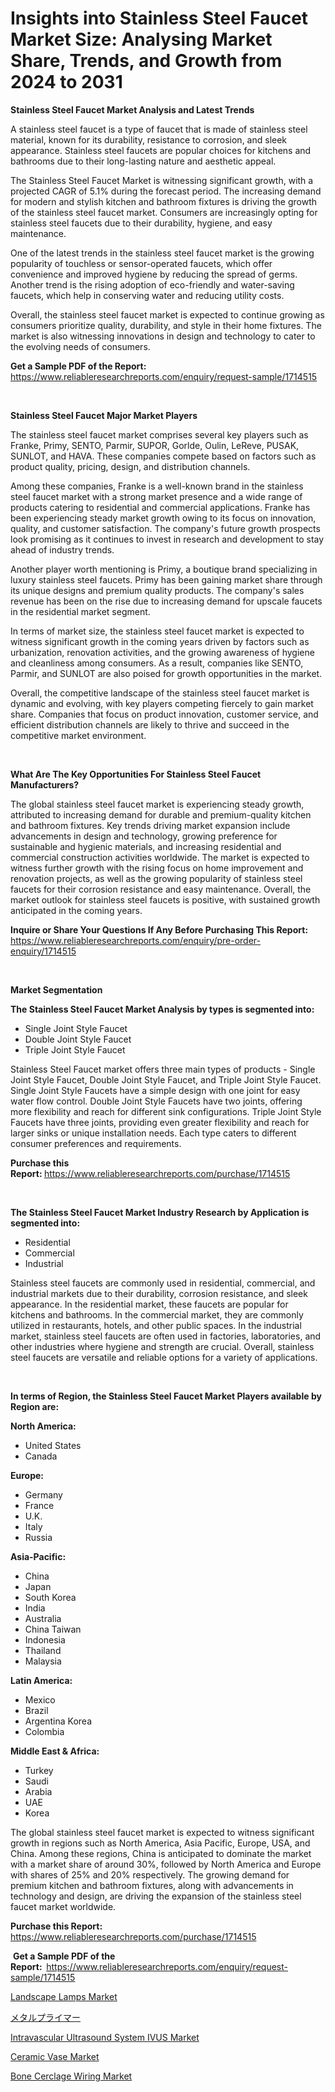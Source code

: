 <p><h1>Insights into Stainless Steel Faucet Market Size: Analysing Market Share, Trends, and Growth from 2024 to 2031</h1></p><p><strong>Stainless Steel Faucet Market Analysis and Latest Trends</strong></p>
<p><p>A stainless steel faucet is a type of faucet that is made of stainless steel material, known for its durability, resistance to corrosion, and sleek appearance. Stainless steel faucets are popular choices for kitchens and bathrooms due to their long-lasting nature and aesthetic appeal.</p><p>The Stainless Steel Faucet Market is witnessing significant growth, with a projected CAGR of 5.1% during the forecast period. The increasing demand for modern and stylish kitchen and bathroom fixtures is driving the growth of the stainless steel faucet market. Consumers are increasingly opting for stainless steel faucets due to their durability, hygiene, and easy maintenance.</p><p>One of the latest trends in the stainless steel faucet market is the growing popularity of touchless or sensor-operated faucets, which offer convenience and improved hygiene by reducing the spread of germs. Another trend is the rising adoption of eco-friendly and water-saving faucets, which help in conserving water and reducing utility costs.</p><p>Overall, the stainless steel faucet market is expected to continue growing as consumers prioritize quality, durability, and style in their home fixtures. The market is also witnessing innovations in design and technology to cater to the evolving needs of consumers.</p></p>
<p><strong>Get a Sample PDF of the Report:&nbsp;</strong> <a href="https://www.reliableresearchreports.com/enquiry/request-sample/1714515">https://www.reliableresearchreports.com/enquiry/request-sample/1714515</a></p>
<p>&nbsp;</p>
<p><strong>Stainless Steel Faucet Major Market Players</strong></p>
<p><p>The stainless steel faucet market comprises several key players such as Franke, Primy, SENTO, Parmir, SUPOR, Gorlde, Oulin, LeReve, PUSAK, SUNLOT, and HAVA. These companies compete based on factors such as product quality, pricing, design, and distribution channels.</p><p>Among these companies, Franke is a well-known brand in the stainless steel faucet market with a strong market presence and a wide range of products catering to residential and commercial applications. Franke has been experiencing steady market growth owing to its focus on innovation, quality, and customer satisfaction. The company's future growth prospects look promising as it continues to invest in research and development to stay ahead of industry trends.</p><p>Another player worth mentioning is Primy, a boutique brand specializing in luxury stainless steel faucets. Primy has been gaining market share through its unique designs and premium quality products. The company's sales revenue has been on the rise due to increasing demand for upscale faucets in the residential market segment.</p><p>In terms of market size, the stainless steel faucet market is expected to witness significant growth in the coming years driven by factors such as urbanization, renovation activities, and the growing awareness of hygiene and cleanliness among consumers. As a result, companies like SENTO, Parmir, and SUNLOT are also poised for growth opportunities in the market.</p><p>Overall, the competitive landscape of the stainless steel faucet market is dynamic and evolving, with key players competing fiercely to gain market share. Companies that focus on product innovation, customer service, and efficient distribution channels are likely to thrive and succeed in the competitive market environment.</p></p>
<p>&nbsp;</p>
<p><strong>What Are The Key Opportunities For Stainless Steel Faucet Manufacturers?</strong></p>
<p><p>The global stainless steel faucet market is experiencing steady growth, attributed to increasing demand for durable and premium-quality kitchen and bathroom fixtures. Key trends driving market expansion include advancements in design and technology, growing preference for sustainable and hygienic materials, and increasing residential and commercial construction activities worldwide. The market is expected to witness further growth with the rising focus on home improvement and renovation projects, as well as the growing popularity of stainless steel faucets for their corrosion resistance and easy maintenance. Overall, the market outlook for stainless steel faucets is positive, with sustained growth anticipated in the coming years.</p></p>
<p><strong>Inquire or Share Your Questions If Any Before Purchasing This Report:</strong> <a href="https://www.reliableresearchreports.com/enquiry/pre-order-enquiry/1714515">https://www.reliableresearchreports.com/enquiry/pre-order-enquiry/1714515</a></p>
<p>&nbsp;</p>
<p><strong>Market Segmentation</strong></p>
<p><strong>The Stainless Steel Faucet Market Analysis by types is segmented into:</strong></p>
<p><ul><li>Single Joint Style Faucet</li><li>Double Joint Style Faucet</li><li>Triple Joint Style Faucet</li></ul></p>
<p><p>Stainless Steel Faucet market offers three main types of products - Single Joint Style Faucet, Double Joint Style Faucet, and Triple Joint Style Faucet. Single Joint Style Faucets have a simple design with one joint for easy water flow control. Double Joint Style Faucets have two joints, offering more flexibility and reach for different sink configurations. Triple Joint Style Faucets have three joints, providing even greater flexibility and reach for larger sinks or unique installation needs. Each type caters to different consumer preferences and requirements.</p></p>
<p><strong>Purchase this Report:&nbsp;</strong><a href="https://www.reliableresearchreports.com/purchase/1714515">https://www.reliableresearchreports.com/purchase/1714515</a></p>
<p>&nbsp;</p>
<p><strong>The Stainless Steel Faucet Market Industry Research by Application is segmented into:</strong></p>
<p><ul><li>Residential</li><li>Commercial</li><li>Industrial</li></ul></p>
<p><p>Stainless steel faucets are commonly used in residential, commercial, and industrial markets due to their durability, corrosion resistance, and sleek appearance. In the residential market, these faucets are popular for kitchens and bathrooms. In the commercial market, they are commonly utilized in restaurants, hotels, and other public spaces. In the industrial market, stainless steel faucets are often used in factories, laboratories, and other industries where hygiene and strength are crucial. Overall, stainless steel faucets are versatile and reliable options for a variety of applications.</p></p>
<p>&nbsp;</p>
<p><strong>In terms of Region, the Stainless Steel Faucet Market Players available by Region are:</strong></p>
<p>
    <p> <strong> North America: </strong>
        <ul>
            <li>United States</li>
            <li>Canada</li>
        </ul>
        </p> 
    <p> <strong> Europe: </strong>
        <ul>
            <li>Germany</li>
            <li>France</li>
            <li>U.K.</li>
            <li>Italy</li>
            <li>Russia</li>
        </ul>
        </p> 
    <p> <strong> Asia-Pacific: </strong>
        <ul>
            <li>China</li>
            <li>Japan</li>
            <li>South Korea</li>
            <li>India</li>
            <li>Australia</li>
            <li>China Taiwan</li>
            <li>Indonesia</li>
            <li>Thailand</li>
            <li>Malaysia</li>
        </ul>
        </p> 
    <p> <strong> Latin America: </strong>
        <ul>
            <li>Mexico</li>
            <li>Brazil</li>
            <li>Argentina Korea</li>
            <li>Colombia</li>
        </ul>
        </p> 
    <p> <strong> Middle East & Africa: </strong>
        <ul>
            <li>Turkey</li>
            <li>Saudi</li>
            <li>Arabia</li>
            <li>UAE</li>
            <li>Korea</li>
        </ul>
    </p>
    </p>
<p><p>The global stainless steel faucet market is expected to witness significant growth in regions such as North America, Asia Pacific, Europe, USA, and China. Among these regions, China is anticipated to dominate the market with a market share of around 30%, followed by North America and Europe with shares of 25% and 20% respectively. The growing demand for premium kitchen and bathroom fixtures, along with advancements in technology and design, are driving the expansion of the stainless steel faucet market worldwide.</p></p>
<p><strong>Purchase this Report: </strong><a href="https://www.reliableresearchreports.com/purchase/1714515">https://www.reliableresearchreports.com/purchase/1714515</a></p>
<p>&nbsp;<strong>Get a Sample PDF of the Report:&nbsp;&nbsp;</strong><a href="https://www.reliableresearchreports.com/enquiry/request-sample/1714515">https://www.reliableresearchreports.com/enquiry/request-sample/1714515</a></p>
<p><strong></strong></p>
<p><p><a href="https://github.com/biheemgalvinlouises6hokrh3h/Market-Research-Report-List-1/blob/main/landscape-lamps-market.md">Landscape Lamps Market</a></p><p><a href="https://github.com/ihabdkwlxs948/Market-Research-Report-List-1/blob/main/37183754709.md">メタルプライマー</a></p><p><a href="https://issuu.com/reportprime-2/docs/intravascular-ultrasound-system-ivu_31a5c3fabfcd3d">Intravascular Ultrasound System IVUS Market</a></p><p><a href="https://github.com/guneycigdem35/Market-Research-Report-List-2/blob/main/ceramic-vase-market.md">Ceramic Vase Market</a></p><p><a href="https://issuu.com/reportprime-2/docs/bone-cerclage-wiring-market-size-2030.pptx">Bone Cerclage Wiring Market</a></p></p>